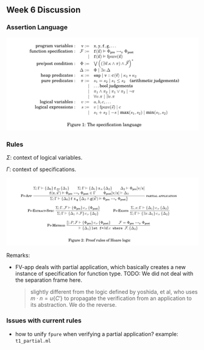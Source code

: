 ## Week 6 Discussion


### Assertion Language


![](./img/09-16-10-43-22.png)


### Rules


$\Sigma$: context of logical variables. 

$\Gamma$: context of specifications.

![](./img/09-16-10-43-44.png)


Remarks:


- FV-app deals with partial application, which basically creates a new instance of specification for function type. TODO: We did not deal with the separation frame here.
    
  > slightly different from the logic defined by yoshida, et al, who uses $m\cdot n=u\{C'\}$ to propagate the verification from an application to its abstraction.  We do the reverse. 


### Issues with current rules

- how to unify `fpure` when verifying a partial application?
  example: `t1_partial.ml`


  
